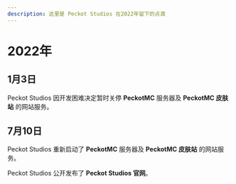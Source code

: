 ```yaml
---
description: 这里是 Peckot Studios 在2022年留下的点滴
---
```


# 2022年

## 1月3日

Peckot Studios 因开发困难决定暂时关停 **PeckotMC** 服务器及 **PeckotMC 皮肤站** 的网站服务。

## 7月10日

Peckot Studios 重新启动了 **PeckotMC** 服务器及 **PeckotMC 皮肤站** 的网站服务。

Peckot Studios 公开发布了 **Peckot Studios 官网**。
